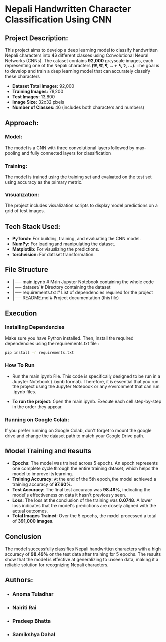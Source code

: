 # Nepali Handwritten Character Classification Using CNN

## Project Description:
This project aims to develop a deep learning model to classify handwritten Nepali characters into **46** different classes using Convolutional Neural Networks (CNNs). The dataset contains **92,000** grayscale images, each representing one of the Nepali characters **(क, ख, ग, ... + १, २, ...)**. The goal is to develop and train a deep learning model that can accurately classify these characters

- **Dataset Total Images:** 92,000 
- **Training Images:** 78,200 
- **Test Images:** 13,800 
- **Image Size:** 32x32 pixels 
- **Number of Classes:** 46 (includes both characters and numbers)

## Approach: 
### Model:
The model is a CNN with three convolutional layers followed by max-pooling and fully connected layers for classification. 
### Training: 
The model is trained using the training set and evaluated on the test set using accuracy as the primary metric. 
### Visualization: 
The project includes visualization scripts to display model predictions on a grid of test images.

## Tech Stack Used: 
- **PyTorch:** For building, training, and evaluating the CNN model. 
- **NumPy:** For loading and manipulating the dataset.
- **Matplotlib:** For visualizing the predictions. 
- **torchvision:** For dataset transformation.

## File Structure
- │── main.ipynb        # Main Jupyter Notebook containing the whole code
- │── dataset/          # Directory containing the dataset 
- │── requirements.txt  # List of dependencies required for the project
- │── README.md         # Project documentation (this file)

## Execution
### Installing Dependencies
 Make sure you have Python installed. Then, install the required dependencies using the requirements.txt file :
 
```bash
pip install -r requirements.txt
```

### How To Run
- Run the main.ipynb File.
This code is specifically designed to be run in a Jupyter Notebook (.ipynb format). Therefore, it is essential that you run the project using the Jupyter Notebook or any environment that can run .ipynb files.

- **To run the project:** Open the main.ipynb. Execute each cell step-by-step in the order they appear.

### Running on Google Colab:
If you prefer running on Google Colab, don't forget to mount the google drive and change the dataset path to match your Google Drive path.


## Model Training and Results

- **Epochs**: The model was trained across 5 epochs. An epoch represents one complete cycle through the entire training dataset, which helps the model to improve its learning.
- **Training Accuracy**: At the end of the 5th epoch, the model achieved a training accuracy of **97.60%**.
- **Test Accuracy**: The final test accuracy was **98.49%**, indicating the model's effectiveness on data it hasn't previously seen.
- **Loss**: The loss at the conclusion of the training was **0.0748**. A lower loss indicates that the model's predictions are closely aligned with the actual outcomes.
- **Total Images Trained**: Over the 5 epochs, the model processed a total of **391,000 images**.

## Conclusion
The model successfully classifies Nepali handwritten characters with a high accuracy of **98.49%** on the test data after training for 5 epochs. The results show that the model is effective at generalizing to unseen data, making it a reliable solution for recognizing Nepali characters.


## Authors: 
- ### Anoma Tuladhar
- ### Nairiti Rai
- ### Pradeep Bhatta 
- ### Samikshya Dahal
